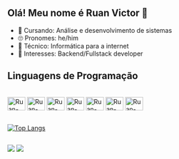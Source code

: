 ## Olá! Meu nome é Ruan Victor 👋

- 🌱 Cursando: Análise e desenvolvimento de sistemas
- 🙄 Pronomes: he/him
- 📡 Técnico: Informática para a internet
- 🤩 Interesses: Backend/Fullstack developer

## Linguagens de Programação

<div style="display: inline_block"><br>
  <img align="center" alt="Ruan-Py" height="30" width="40" src="https://cdn.jsdelivr.net/gh/devicons/devicon/icons/python/python-original.svg">
  <img align="center" alt="Ruan-CSS" height="30" width="40" src="https://cdn.jsdelivr.net/gh/devicons/devicon/icons/css3/css3-original.svg">
  <img align="center" alt="Ruan-HTML" height="30" width="40" src="https://cdn.jsdelivr.net/gh/devicons/devicon/icons/html5/html5-original.svg">
  <img align="center" alt="Ruan-Java" height="30" width="40" src="https://cdn.jsdelivr.net/gh/devicons/devicon/icons/java/java-original.svg">
  <img align="center" alt="Ruan-MySQL" height="30" width="40" src="https://cdn.jsdelivr.net/gh/devicons/devicon/icons/mysql/mysql-original.svg">
  <img align="center" alt="Ruan-JS" height="30" width="40" src="https://cdn.jsdelivr.net/gh/devicons/devicon/icons/javascript/javascript-original.svg">
  <img align="center" alt="Ruan-CSharp" height="30" width="40" src="https://cdn.jsdelivr.net/gh/devicons/devicon/icons/csharp/csharp-original.svg" />

</div> <br>

[![Top Langs](https://github-readme-stats.vercel.app/api/top-langs/?username=M1SS1NGHU3S&layout=compact)](https://github.com/anuraghazra/github-readme-stats)
  
  ##
  
  <div>
  <a href = "mailto:ruanvictor.qa@gmail.com"><img src="https://img.shields.io/badge/-Gmail-%23333?style=for-the-badge&logo=gmail&logoColor=white" target="_blank"></a>
  <a href="https://www.linkedin.com/in/ruan-victor-anastacio-ba3442211/" target="_blank"><img src="https://img.shields.io/badge/-LinkedIn-%230077B5?style=for-the-badge&logo=linkedin&logoColor=white" target="_blank"></a>
  </div>

